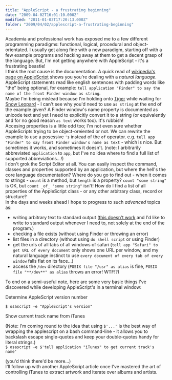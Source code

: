 ```yaml
---
title: "AppleScript - a frustrating beginning"
date: "2009-04-02T16:01:10.000Z"
modified: "2011-01-03T17:20:13.000Z"
folder: "2009/04/02/applescript-a-frustrating-beginning"
---
```


Academia and professional work has exposed me to a few different programming paradigms: functional, logical, procedural and object-orientated. I usually get along fine with a new paradigm, starting off with a few example programs and hacking away at them to get a decent grasp of the language. But, I'm not getting anywhere with AppleScript - it's a frustrating beastie!  
I think the root cause is the documentation. A quick read of [wikipedia's page on AppleScript](http://en.wikipedia.org/wiki/AppleScript) shows you you're dealing with a _natural language_. AppleScript statements read like english sentences with padding words like "the" being optional, for example: `tell application "Finder" to say the name of the front Finder window as string`.  
Maybe I'm being mislead because I'm holding onto [Tiger](http://www.apple.com/support/tiger/) while waiting for [Snow Leopard](http://www.apple.com/macosx/snowleopard/) - I can't see why you'd need to use `as string` at the end of the example given? A Finder window's name property is documented as unicode text and yet I need to explicitly convert it to a string (or equivalently and for no good reason `as text` works too). It's rubbish!  
Accesing properties is a little odd too; I'm not even sure whether AppleScripts trying to be object-oreiented or not. We can rewrite the example to use a posessive `'s` instead of the `of` operator. e.g. `tell app "Finder" to say front Finder window's name as text` - which is nice. But sometimes it works, and sometimes it doesn't. (note: I arbitrarily abbreviated `application` to `app`, but I've no idea where to find a full list of supported abbreviations...!)  
I don't grok the Script Editor at all. You can easily inspect the command, classes and properties supported by an application, but where the hell's the core language documentation? Where do you go to find out - when it comes to strings - `count` is a method, but `length` is a property? `count "some string"` is OK, but `count _of_ "some string"` isn't! How do I find a list of all properties of the AppleScript class - or any other arbitrary class, record or structure?  
In the days and weeks ahead I hope to progress to such _advanced_ topics as:

- writing arbitrary text to standard output ([this doesn't work](http://groups.google.com/group/alt.comp.lang.applescript/browse_thread/thread/d6fd2cd13927d5b3/5cba6813346a1750) and I'd like to write to standard output whenever I need to, not solely at the end of the program.)
- checking a file exists (without using Finder or throwing an error)
- list files in a directory (without using `do shell script` or using Finder)
- get the urls of all tabs of all windows of safari (`tell app "Safari" to get URL of every document` only shows one URL per window, and my natural language instinct to use `every document of every tab of every window` falls flat on its face...)
- access the `/dev` directory (`POSIX file "/usr" as alias` is fine, `POSIX file "**/dev**" as alias` throws an error! WTF!?)

To end on a semi-useful note, here are some very basic things I've discovered while developing AppleScript's in a terminal window:

Determine AppleScript version number

`$ osascript -e "AppleScript's version"`

Show current track name from iTunes

(Note: I'm coming round to the idea that using `$'...'` is the best way of wrapping the applescript on a bash command-line - it allows you to backslash escape single-quotes and keep your double-quotes handy for literal strings.)  
`$ osascript -e $'tell application "iTunes" to get current track's name'`

(you'd think there'd be more...)  
I'll follow up with another AppleScript article once I've mastered the art of controlling iTunes to extract artwork and iterate over albums and artists.
